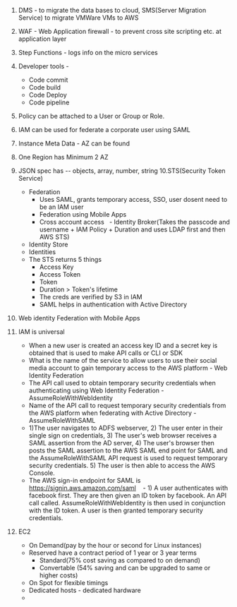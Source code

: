 1. DMS - to migrate the data bases to cloud, SMS(Server Migration Service) to migrate VMWare VMs to AWS
2. WAF - Web Application firewall - to prevent cross site scripting etc. at application layer
3. Step Functions - logs info on the micro services
4. Developer tools -
   - Code commit
   - Code build
   - Code Deploy
   - Code pipeline
5. Policy can be attached to a User or Group or Role.
6. IAM can be used for federate a corporate user using SAML
7. Instance Meta Data - AZ can be found
8. One Region has Minimum 2 AZ
9. JSON spec has -- objects, array, number, string
10.STS(Security Token Service)
   - Federation
     - Uses SAML, grants temporary access, SSO,  user dosent need to be an IAM user
     - Federation using Mobile Apps
     - Cross account access
   - Identity Broker(Takes the passcode and username + IAM Policy + Duration and uses LDAP first and then AWS STS)
   - Identity Store
   - Identities
   - The STS returns 5 things 
     - Access Key
     - Access Token
     - Token
     - Duration > Token's lifetime
     - The creds are verified by S3 in IAM
     - SAML helps in authentication with Active Directory

11. Web identity Federation with Mobile Apps
12. IAM is universal
    - When a new user is created an access key ID and a secret key is obtained that is used to make API calls or CLI or SDK
    - What is the name of the service to allow users to use their social media account to gain temporary access to the AWS           platform - Web Identity Federation
    - The API call used to obtain temporary security credentials when authenticating using Web Identity Federation -                 AssumeRoleWithWebIdentity
    - Name of the API call to request temporary security credentials from the AWS platform when federating with Active       Directory - AssumeRoleWithSAML
    -  1)The user navigates to ADFS webserver, 2) The user enter in their single sign on credentials, 3) The user's web                browser receives a SAML assertion from the AD server, 4) The user's browser then posts the SAML assertion to the AWS          SAML end point for SAML and the AssumeRoleWithSAML API request is used to request temporary security credentials. 5)          The user is then able to access the AWS Console.
    - The AWS sign-in endpoint for SAML is https://signin.aws.amazon.com/saml
    - 1) A user authenticates with facebook first. They are then given an ID token by facebook. An API call called.                    AssumeRoleWithWebIdentity is then used in conjunction with the ID token. A user is then granted temporary security            credentials.
13. EC2
    - On Demand(pay by the hour or second for Linux instances)
    - Reserved have a contract period of 1 year or 3 year terms
      - Standard(75% cost saving as compared to on demand)
      - Convertable (54% saving and can be upgraded to same or higher costs)
    - On Spot for flexible timings
    - Dedicated hosts - dedicated hardware
    - 
   


